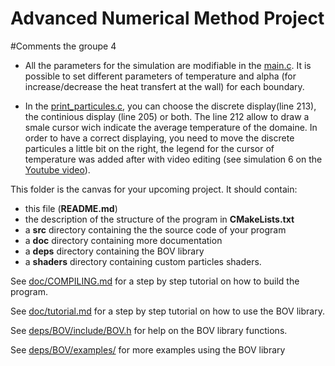 Advanced Numerical Method Project
===================================

#Comments the groupe 4 

* All the parameters for the simulation are modifiable in the [main.c](https://github.com/tuerlinckxt/LMECA2300_project_gr4/blob/master/src/main.c). It is possible to set different parameters of temperature and alpha (for increase/decrease the heat transfert at the wall) for each boundary. 

* In the [print_particules.c](https://github.com/tuerlinckxt/LMECA2300_project_gr4/blob/master/src/print_particules.c), you can choose the discrete display(line 213), the continious display (line 205) or both. The line 212 allow to draw a smale cursor wich indicate the average temperature of the domaine. In order to have a correct displaying, you need to move the discrete particules a little bit on the right, the legend for the cursor of temperature was added after with video editing (see simulation 6 on the [Youtube video](https://www.youtube.com/watch?v=M7gmbzaKuKc)).

This folder is the canvas for your upcoming project.
It should contain:
 * this file (**README.md**)
 * the description of the structure of the program in **CMakeLists.txt**
 * a **src** directory containing the the source code of your program
 * a **doc** directory containing more documentation
 * a **deps** directory containing the BOV library
 * a **shaders** directory containing custom particles shaders.

See [doc/COMPILING.md](doc/COMPILING.md) for a step by step tutorial
on how to build the program.

See [doc/tutorial.md](doc/tutorial.md) for a step by step tutorial on
how to use the BOV library.

See [deps/BOV/include/BOV.h](deps/BOV/include/BOV.h)
for help on the BOV library functions.

See [deps/BOV/examples/](deps/BOV/examples/) for more
examples using the BOV library


